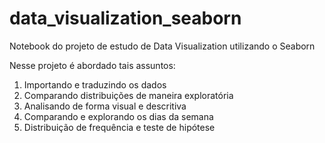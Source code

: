# data_visualization_seaborn
Notebook do projeto de estudo de Data Visualization utilizando o Seaborn

Nesse projeto é abordado tais assuntos:

1.	Importando e traduzindo os dados
2.	Comparando distribuições de maneira exploratória
3.	Analisando de forma visual e descritiva
4.	Comparando e explorando os dias da semana
5.	Distribuição de frequência e teste de hipótese
